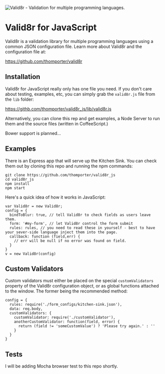 ![Valid8r - Validation for multiple programming languages.](http://www.thomporter.com/valid8r/logo.png)

# Valid8r for JavaScript

Valid8r is a validation library for multiple programming languages using a common
JSON configuration file. Learn more about Valid8r and the configuration file
at:

https://github.com/thomporter/valid8r

## Installation

Valid8r for JavaScript really only has one file you need.  If you don't care about
testing, examples, etc, you can simply grab the `valid8r.js` file from the
`lib` folder: 

https://githb.com/thomporter/valid8r_js/lib/valid8r.js

Alternatively, you can clone this rep and get examples, a Node Server to run them
and the source files (written in CoffeeScript.)

Bower support is planned...

## Examples

There is an Express app that will serve up the Kitchen Sink.  You can check 
them out by cloning this repo and running the npm commands:

	git clone https://github.com/thomporter/valid8r_js
	cd valid8r_js
	npm install
	npm start

Here's a quick idea of how it works in JavaScript:

	var Valid8r = new Valid8r;
	config = {
	  bindToBlur: true, // tell Valid8r to check fields as users leave them.
	  form: '#my-form', // let Valid8r control the form submit 
	  rules: rules, // you need to read these in yourself - best to have your sever-side language inject them into the page.
	  callback: function (field,err) {
	    // err will be null if no error was found on field.
	  }
	}
	v = new Valid8r(config)
    

## Custom Validators

Custom validators must either be placed on the special `customValidators` 
property of the Valid8r configuration object, or as global functions attached
to the window.  The former being the recommended method: 

	config = {
	  rules: require('./form_configs/kitchen-sink.json'),
	  data: req.body,
	  customValidators: {
	    customValidator: require('./customValidator'),
	    anotherCustomValidator: function(field, error) {
	      return (field != 'someCustomValue') ? 'Please try again.' : ''
	    }
	  }
	}

## Tests

I will be adding Mocha browser test to this repo shortly.